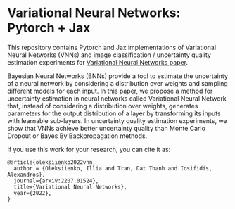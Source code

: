 # Variational Neural Networks: Pytorch + Jax

This repository contains Pytorch and Jax implementations of Variational Neural Networks (VNNs) and image classification / uncertainty quality estimation experiments for [Variational Neural Networks paper](https://arxiv.org/abs/2207.01524).

Bayesian Neural Networks (BNNs) provide a tool to estimate the uncertainty of a neural network by considering a distribution over weights and sampling different models for each input. In this paper, we propose a method for uncertainty estimation in neural networks called Variational Neural Network that, instead of considering a distribution over weights, generates parameters for the output distribution of a layer by transforming its inputs with learnable sub-layers. In uncertainty quality estimation experiments, we show that VNNs achieve better uncertainty quality than Monte Carlo Dropout or Bayes By Backpropagation methods.

If you use this work for your research, you can cite it as:
```
@article{oleksiienko2022vnn,
  author = {Oleksiienko, Illia and Tran, Dat Thanh and Iosifidis, Alexandros},
  journal={arxiv:2207.01524}, 
  title={Variational Neural Networks}, 
  year={2022},
}
```
